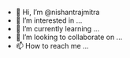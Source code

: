 - 👋 Hi, I’m @nishantrajmitra
- 👀 I’m interested in ...
- 🌱 I’m currently learning ...
- 💞️ I’m looking to collaborate on ...
- 📫 How to reach me ...

<!---
nishantrajmitra/nishantrajmitra is a ✨ special ✨ repository because its `README.md` (this file) appears on your GitHub profile.
You can click the Preview link to take a look at your changes.
--->
